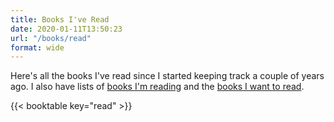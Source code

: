 ```yaml
---
title: Books I've Read
date: 2020-01-11T13:50:23
url: "/books/read"
format: wide
---
```


Here's all the books I've read since I started keeping track a couple of years ago. I also have lists of [books I'm reading](/books/reading) and the [books I want to read](/books/toread).

{{< booktable key="read" >}}
